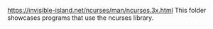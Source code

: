 https://invisible-island.net/ncurses/man/ncurses.3x.html
This folder showcases programs that use the ncurses library.